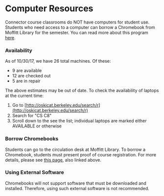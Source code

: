 # Computer Resources

Connector course classrooms do NOT have computers for student use. Students who need access to a computer can borrow a Chromebook from Moffitt Library for the semester. You can read more about this program [here](https://data.berkeley.edu/news/data-science-students-can-borrow-laptops-semester).

### Availability

As of 10/30/17, we have 26 total machines. Of these:

* 9 are available
* 12 are checked out
* 5 are in repair

The above estimates may be out of date. To check the availability of laptops at the current time:

1. Go to [http://oskicat.berkeley.edu/search/r](http://oskicat.berkeley.edu/search/r)
2. Search for "CS C8"
3. Scroll down to the see the list; individual laptops are marked either AVAILABLE or otherwise

### Borrow Chromebooks

Students can go to the circulation desk at Moffitt Library. To borrow a Chromebook, students must present proof of course registration. For more details, please see [this page](https://data.berkeley.edu/news/data-science-students-can-borrow-laptops-semester), also linked above.

### Using External Software

Chromebooks will not support software that must be downloaded and installed. Therefore, using such external software is not recommended.

